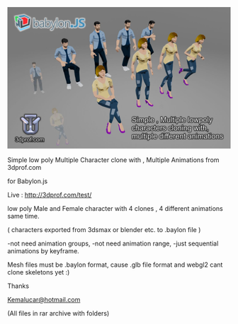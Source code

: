 ![3dprof.com](https://github.com/kemalucar/deneme/blob/master/bab3dprof.jpg?raw=true "Simple low poly Multiple Character clone with , Multiple Animations from 3dprof.com for Babylon.js")

Simple low poly Multiple Character clone with , Multiple Animations from 3dprof.com  

for Babylon.js

Live : http://3dprof.com/test/

low poly Male and Female character with 4 clones , 4 different animations same time.

( characters exported from 3dsmax or blender etc. to .baylon file )

-not need animation groups,
-not need animation range,
-just sequential animations by keyframe.

Mesh files must be .baylon format, cause .glb file format and webgl2 cant clone skeletons yet :)

Thanks

Kemalucar@hotmail.com

(All files in rar archive with folders)
